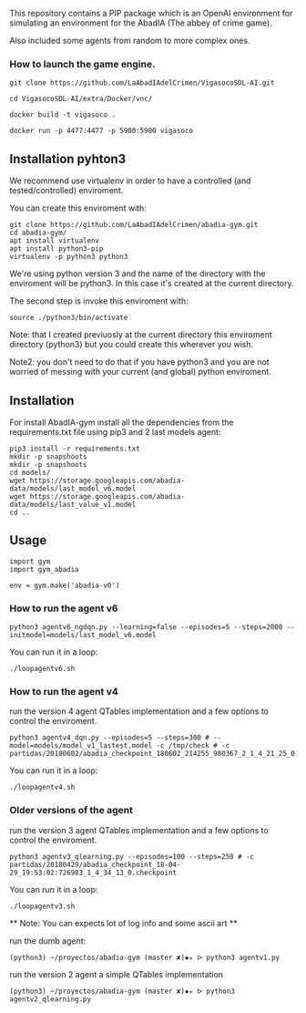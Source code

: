 This repository contains a PIP package which is an OpenAI environment for
simulating an environment for the AbadIA (The abbey of crime game).

Also included some agents from random to more complex ones.

### How to launch the game engine.

```
git clone https://github.com/LaAbadIAdelCrimen/VigasocoSDL-AI.git

cd VigasocoSDL-AI/extra/Docker/vnc/

docker build -t vigasoco .

docker run -p 4477:4477 -p 5900:5900 vigasoco
```

## Installation pyhton3

We recommend use virtualenv in order to have a controlled (and tested/controlled) enviroment. 

You can create this enviroment with: 

```
git clone https://github.com/LaAbadIAdelCrimen/abadia-gym.git
cd abadia-gym/
apt install virtualenv
apt install python3-pip
virtualenv -p python3 python3
```

We're using python version 3 and the name of the directory with the enviroment will be python3. In this case it's created at the current directory.

The second step is invoke this enviroment with: 

```
source ./python3/bin/activate
```

Note: that I created previuosly at the current directory this enviroment directory (python3) but you could create this wherever you wish. 

Note2: you don't need to do that if you have python3 and you are not worried of messing with your current (and global) python enviroment.  


## Installation


For install AbadIA-gym  install all the dependencies from the requirements.txt file using pip3 and 2 last models agent: 
 
```
pip3 install -r requirements.txt 
mkdir -p snapshoots
mkdir -p snapshoots
cd models/
wget https://storage.googleapis.com/abadia-data/models/last_model_v6.model
wget https://storage.googleapis.com/abadia-data/models/last_value_v1.model
cd ..
```


## Usage

```
import gym
import gym_abadia

env = gym.make('abadia-v0')
```

### How to run the agent v6
```
python3 agentv6_ngdqn.py --learning=false --episodes=5 --steps=2000 --initmodel=models/last_model_v6.model
```
You can run it in a loop: 
```
./loopagentv6.sh
```

### How to run the agent v4

run the version 4 agent QTables implementation and a few options to control the enviroment.

```
python3 agentv4_dqn.py --episodes=5 --steps=300 # --model=models/model_v1_lastest.model -c /tmp/check # -c partidas/20180602/abadia_checkpoint_180602_214255_980367_2_1_4_21_25_0.checkpoint
```

You can run it in a loop: 

```
./loopagentv4.sh
```


### Older versions of the agent

run the version 3 agent QTables implementation and a few options to control the enviroment.

```
python3 agentv3_qlearning.py --episodes=100 --steps=250 # -c partidas/20180429/abadia_checkpoint_18-04-29_19:53:02:726983_1_4_34_13_0.checkpoint
```

You can run it in a loop: 

```
./loopagentv3.sh
```

** Note: You can expects lot of log info and some ascii art **

run the dumb agent: 

```
(python3) ~/proyectos/abadia-gym (master ✘)✹✭ ᐅ python3 agentv1.py
```

run the version 2 agent a simple QTables implementation

```
(python3) ~/proyectos/abadia-gym (master ✘)✹✭ ᐅ python3 agentv2_qlearning.py
```


